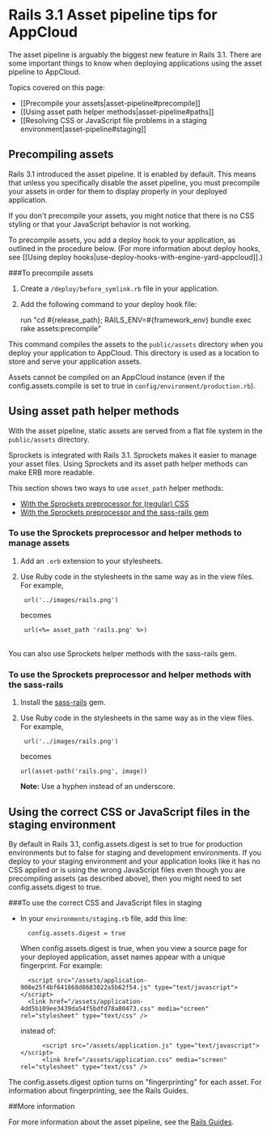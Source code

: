 # Rails 3.1 Asset pipeline tips for AppCloud

The asset pipeline is arguably the biggest new feature in Rails 3.1. There are some important things to know when deploying applications using the asset pipeline to AppCloud.

Topics covered on this page:

* [[Precompile your assets|asset-pipeline#precompile]]
* [[Using asset path helper methods|asset-pipeline#paths]]
* [[Resolving CSS or JavaScript file problems in a staging environment|asset-pipeline#staging]]

<h2 id="precompile">Precompiling assets</h2>

Rails 3.1 introduced the asset pipeline. It is enabled by default. This means that unless you specifically disable the asset pipeline, you must precompile your assets in order for them to display properly in your deployed application. 

If you don't precompile your assets, you might notice that there is no CSS styling or that your JavaScript behavior is not working. 

To precompile assets, you add a deploy hook to your application, as outlined in the procedure below. (For more information about deploy hooks, see [[Using deploy hooks|use-deploy-hooks-with-engine-yard-appcloud]].)

###To precompile assets

1. Create a `/deploy/before_symlink.rb` file in your application.

2. Add the following command to your deploy hook file:
      
    run "cd #{release_path}; RAILS_ENV=#{framework_env} bundle exec rake assets:precompile"
    
This command compiles the assets to the `public/assets` directory when you deploy your application
to AppCloud. This directory is used as a location to store and serve your application assets.

Assets cannot be compiled on an AppCloud instance (even if the config.assets.compile is set to true in `config/environment/production.rb`).

<h2 id="paths">Using asset path helper methods</h2>

With the asset pipeline, static assets are served from a flat file system in the `public/assets` directory. 

Sprockets is integrated with Rails 3.1. Sprockets makes it easier to manage your asset files. Using Sprockets and its asset path helper methods can make ERB more readable.

This section shows two ways to use `asset_path` helper methods:

* [With the Sprockets preprocessor for (regular) CSS][1]
* [With the Sprockets preprocessor and the sass-rails gem][2]


<h3 id="sprockets"> To use the Sprockets preprocessor and helper methods to manage assets</h3>

1. Add an `.erb` extension to your stylesheets.

2. Use Ruby code in the stylesheets in the same way as in the view files. For example, 

        url('../images/rails.png')

    becomes

        url(<%= asset_path 'rails.png' %>)
    
<br>
You can also use Sprockets helper methods with the sass-rails gem.

<h3 id="sass">To use the Sprockets preprocessor and helper methods with the sass-rails </h3>

1. Install the [sass-rails](https://github.com/rails/sass-rails) gem.

2. Use Ruby code in the stylesheets in the same way as in the view files. For example, 

        url('../images/rails.png')
    
    becomes

       url(asset-path('rails.png', image))

	**Note:** Use a hyphen instead of an underscore.

<h2 id="staging">Using the correct CSS or JavaScript files in the staging environment</h2>

By default in Rails 3.1, config.assets.digest is set to true for production environments but to false for staging and development environments. If you deploy to your staging environment and your application looks like it has no CSS applied or is using the wrong JavaScript files even though you are precompiling assets (as described above), then you might need to set config.assets.digest to true. 

###To use the correct CSS and JavaScript files in staging

* In your `environments/staging.rb` file, add this line:

        config.assets.digest = true

    When config.assets.digest is true, when you view a source page for your deployed application, asset names appear with a unique fingerprint. For example:

        <script src="/assets/application-908e25f4bf641868d8683022a5b62f54.js" type="text/javascript"></script>
        <link href="/assets/application-4dd5b109ee3439da54f5bdfd78a80473.css" media="screen" rel="stylesheet" type="text/css" />

	 instead of:

	        <script src="/assets/application.js" type="text/javascript"></script>
	        <link href="/assets/application.css" media="screen" rel="stylesheet" type="text/css" />

The config.assets.digest option turns on "fingerprinting" for each asset. For information about fingerprinting, see the Rails Guides. 

##More information
    
For more information about the asset pipeline, see the 
[Rails Guides](http://guides.rubyonrails.org/asset_pipeline.html).

[1]: #sprockets        "sprockets"
[2]: #sass        "saas"

